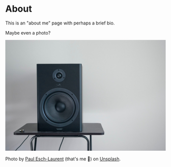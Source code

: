 # About

This is an "about me" page with perhaps a brief bio.

Maybe even a photo?

![Speaker.](/img/photo.jpg)

Photo by [Paul Esch-Laurent](https://unsplash.com/@pinjasaur) (that's me 👋) on
[Unsplash](https://unsplash.com/@pinjasaur).
